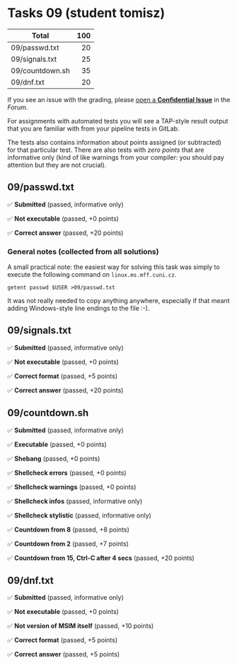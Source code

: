 # Tasks 09 (student tomisz)

| Total                                            |   100 |
|--------------------------------------------------|------:|
| 09/passwd.txt                                    |    20 |
| 09/signals.txt                                   |    25 |
| 09/countdown.sh                                  |    35 |
| 09/dnf.txt                                       |    20 |

If you see an issue with the grading, please
[open a **Confidential Issue**](https://gitlab.mff.cuni.cz/teaching/nswi177/2022/common/forum/-/issues/new?issue[confidential]=true&issue[title]=Grading+Tasks+09)
in the _Forum_.


For assignments with automated tests you will see a TAP-style result output
that you are familiar with from your pipeline tests in GitLab.

The tests also contains information about points assigned (or subtracted)
for that particular test. There are also tests with _zero points_ that
are informative only (kind of like warnings from your compiler: you
should pay attention but they are not crucial).

## 09/passwd.txt

✅ **Submitted** (passed, informative only)

✅ **Not executable** (passed, +0 points)

✅ **Correct answer** (passed, +20 points)



### General notes (collected from all solutions)

A small practical note: the easiest way for solving this task was
simply to execute the following command on `linux.ms.mff.cuni.cz`.

```shell
getent passwd $USER >09/passwd.txt
```

It was not really needed to copy anything anywhere, especially if
that meant adding Windows-style line endings to the file :-).



## 09/signals.txt

✅ **Submitted** (passed, informative only)

✅ **Not executable** (passed, +0 points)

✅ **Correct format** (passed, +5 points)

✅ **Correct answer** (passed, +20 points)



## 09/countdown.sh

✅ **Submitted** (passed, informative only)

✅ **Executable** (passed, +0 points)

✅ **Shebang** (passed, +0 points)

✅ **Shellcheck errors** (passed, +0 points)

✅ **Shellcheck warnings** (passed, +0 points)

✅ **Shellcheck infos** (passed, informative only)

✅ **Shellcheck stylistic** (passed, informative only)

✅ **Countdown from 8** (passed, +8 points)

✅ **Countdown from 2** (passed, +7 points)

✅ **Countdown from 15, Ctrl-C after 4 secs** (passed, +20 points)



## 09/dnf.txt

✅ **Submitted** (passed, informative only)

✅ **Not executable** (passed, +0 points)

✅ **Not version of MSIM itself** (passed, +10 points)

✅ **Correct format** (passed, +5 points)

✅ **Correct answer** (passed, +5 points)



